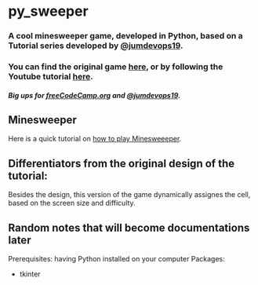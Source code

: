 # py_sweeper
### A cool minesweeper game, developed in Python, based on a Tutorial series developed by [@jumdevops19](https://github.com/jimdevops19).

### You can find the original game [here](https://github.com/jimdevops19/MinesweeperGame), or by following the Youtube tutorial [here](https://www.youtube.com/watch?v=OqbGRZx4xUc&t=1s).

##### Big ups for [freeCodeCamp.org](freecodecamp.org) and [@jumdevops19](https://github.com/jimdevops19).

## Minesweeper 
Here is a quick tutorial on [how to play Minesweeeper](https://www.youtube.com/watch?v=dvvrOeITzG8).

## Differentiators from the original design of the tutorial:
Besides the design, this version of the game dynamically assignes the cell, based on the screen size and difficulty.

## Random notes that will become documentations later

Prerequisites: 
having Python installed on your computer
Packages: 
- tkinter


